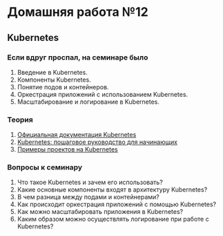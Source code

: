 # Домашняя работа №12

## Kubernetes

### Если вдруг проспал, на семинаре было
1. Введение в Kubernetes.
2. Компоненты Kubernetes.
3. Понятие подов и контейнеров.
4. Оркестрация приложений с использованием Kubernetes.
5. Масштабирование и логирование в Kubernetes.

### Теория
1. [Официальная документация Kubernetes](https://kubernetes.io/docs/home/)
2. [Kubernetes: пошаговое руководство для начинающих](https://kubernetesbyexample.com)
3. [Примеры проектов на Kubernetes](https://github.com/kubernetes/examples)

### Вопросы к семинару
1. Что такое Kubernetes и зачем его использовать?
2. Какие основные компоненты входят в архитектуру Kubernetes?
3. В чем разница между подами и контейнерами?
4. Как происходит оркестрация приложений с помощью Kubernetes?
5. Как можно масштабировать приложения в Kubernetes?
6. Каким образом можно осуществлять логирование при работе с Kubernetes?